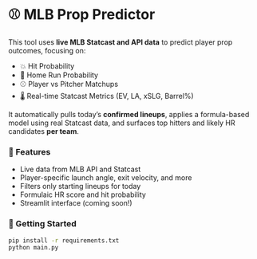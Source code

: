 # ⚾ MLB Prop Predictor

This tool uses **live MLB Statcast and API data** to predict player prop outcomes, focusing on:

- 💥 Hit Probability
- 🧨 Home Run Probability
- ⚾ Player vs Pitcher Matchups
- 🌡️ Real-time Statcast Metrics (EV, LA, xSLG, Barrel%)

It automatically pulls today’s **confirmed lineups**, applies a formula-based model using real Statcast data, and surfaces top hitters and likely HR candidates **per team**.

### 🔧 Features
- Live data from MLB API and Statcast
- Player-specific launch angle, exit velocity, and more
- Filters only starting lineups for today
- Formulaic HR score and hit probability
- Streamlit interface (coming soon!)

### 🚀 Getting Started
```bash
pip install -r requirements.txt
python main.py
